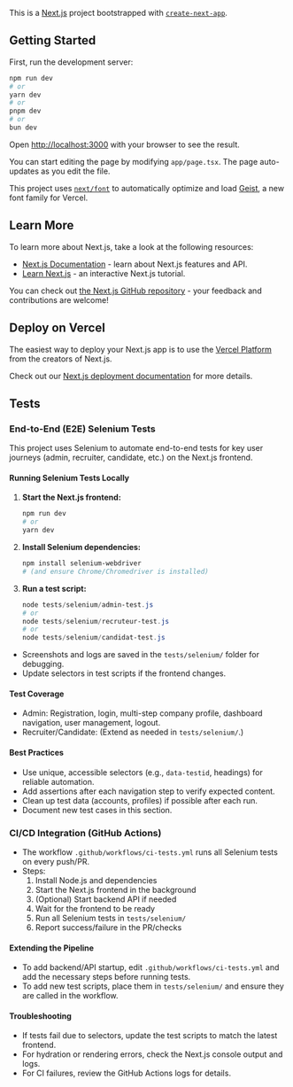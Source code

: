 This is a [Next.js](https://nextjs.org) project bootstrapped with [`create-next-app`](https://nextjs.org/docs/app/api-reference/cli/create-next-app).

## Getting Started

First, run the development server:

```bash
npm run dev
# or
yarn dev
# or
pnpm dev
# or
bun dev
```

Open [http://localhost:3000](http://localhost:3000) with your browser to see the result.

You can start editing the page by modifying `app/page.tsx`. The page auto-updates as you edit the file.

This project uses [`next/font`](https://nextjs.org/docs/app/building-your-application/optimizing/fonts) to automatically optimize and load [Geist](https://vercel.com/font), a new font family for Vercel.

## Learn More

To learn more about Next.js, take a look at the following resources:

- [Next.js Documentation](https://nextjs.org/docs) - learn about Next.js features and API.
- [Learn Next.js](https://nextjs.org/learn) - an interactive Next.js tutorial.

You can check out [the Next.js GitHub repository](https://github.com/vercel/next.js) - your feedback and contributions are welcome!

## Deploy on Vercel

The easiest way to deploy your Next.js app is to use the [Vercel Platform](https://vercel.com/new?utm_medium=default-template&filter=next.js&utm_source=create-next-app&utm_campaign=create-next-app-readme) from the creators of Next.js.

Check out our [Next.js deployment documentation](https://nextjs.org/docs/app/building-your-application/deploying) for more details.

## Tests

### End-to-End (E2E) Selenium Tests

This project uses Selenium to automate end-to-end tests for key user journeys (admin, recruiter, candidate, etc.) on the Next.js frontend.

#### Running Selenium Tests Locally

1. **Start the Next.js frontend:**
   ```powershell
   npm run dev
   # or
   yarn dev
   ```
2. **Install Selenium dependencies:**
   ```powershell
   npm install selenium-webdriver
   # (and ensure Chrome/Chromedriver is installed)
   ```
3. **Run a test script:**
   ```powershell
   node tests/selenium/admin-test.js
   # or
   node tests/selenium/recruteur-test.js
   # or
   node tests/selenium/candidat-test.js
   ```

- Screenshots and logs are saved in the `tests/selenium/` folder for debugging.
- Update selectors in test scripts if the frontend changes.

#### Test Coverage

- Admin: Registration, login, multi-step company profile, dashboard navigation, user management, logout.
- Recruiter/Candidate: (Extend as needed in `tests/selenium/`.)

#### Best Practices

- Use unique, accessible selectors (e.g., `data-testid`, headings) for reliable automation.
- Add assertions after each navigation step to verify expected content.
- Clean up test data (accounts, profiles) if possible after each run.
- Document new test cases in this section.

### CI/CD Integration (GitHub Actions)

- The workflow `.github/workflows/ci-tests.yml` runs all Selenium tests on every push/PR.
- Steps:
  1. Install Node.js and dependencies
  2. Start the Next.js frontend in the background
  3. (Optional) Start backend API if needed
  4. Wait for the frontend to be ready
  5. Run all Selenium tests in `tests/selenium/`
  6. Report success/failure in the PR/checks

#### Extending the Pipeline

- To add backend/API startup, edit `.github/workflows/ci-tests.yml` and add the necessary steps before running tests.
- To add new test scripts, place them in `tests/selenium/` and ensure they are called in the workflow.

#### Troubleshooting

- If tests fail due to selectors, update the test scripts to match the latest frontend.
- For hydration or rendering errors, check the Next.js console output and logs.
- For CI failures, review the GitHub Actions logs for details.
